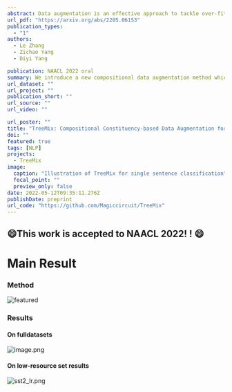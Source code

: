 ```yaml
---
abstract: Data augmentation is an effective approach to tackle over-fitting. Many previous works have proposed different data augmentations strategies for NLP, such as noise injection, word replacement,  back-translation etc. Though effective, they missed one important characteristic of language--compositionality, meaning of a complex expression is built from its sub-parts. Motivated by this, we propose a compositional data augmentation approach for natural language understanding called TreeMix. Specifically, TreeMix leverages constituency parsing tree to decompose sentences into constituent sub-structures and the Mixup data augmentation technique to recombine them to generate new sentences. Compared with previous approaches, TreeMix introduces greater diversity to the samples generated and encourages models to learn compositionality of NLP data. Extensive experiments on text classification and semantic parsing benchmarks demonstrate that TreeMix outperforms current state-of-the-art data augmentation methods.
url_pdf: "https://arxiv.org/abs/2205.06153"
publication_types:
  - "1"
authors:
  - Le Zhang
  - Zichao Yang
  - Diyi Yang

publication: NAACL 2022 oral
summary: We introduce a new compositional data augmentation method which encourages models to learn compositionality of NLP data and outperforms current state-of-the-art data augmentation methods on several benchmarks.
url_dataset: ""
url_project: ""
publication_short: ""
url_source: ""
url_video: ""

url_poster: ""
title: "TreeMix: Compositional Constituency-based Data Augmentation for Natural Language Understanding"
doi: ""
featured: true
tags: [NLP]
projects:
  - TreeMix
image:
  caption: "Illustration of TreeMix for single sentence classification"
  focal_point: ""
  preview_only: false
date: 2022-05-12T09:35:11.276Z
publishDate: preprint
url_code: "https://github.com/Magiccircuit/TreeMix"
---
```


##  :smile:This work is accepted to NAACL 2022! ! :smile:

# Main Result 

### Method 

![featured](https://s2.loli.net/2022/01/16/zDUb8F5QErw6Bvf.jpg)

### Results

#### On fulldatasets

![image.png](https://i.loli.net/2021/11/16/j4tEyJ5NpfTWIwA.png)

#### On low-resource set results

![sst2_lr.png](https://i.loli.net/2021/11/16/iOStwlsmyh8zC2Z.png)


